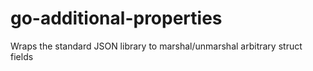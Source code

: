 # go-additional-properties
Wraps the standard JSON library to marshal/unmarshal arbitrary struct fields
